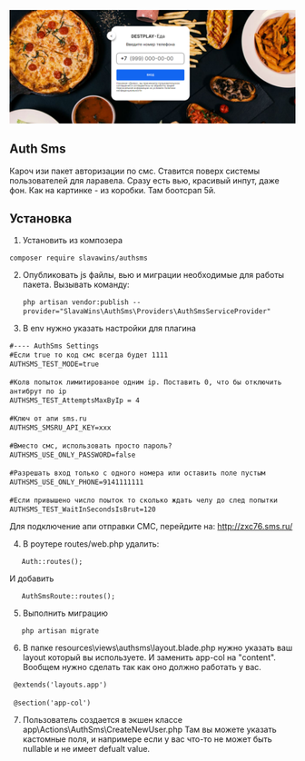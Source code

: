 <p align="center">
<img src="info/logo.png">
</p>
 
## Auth Sms
Кароч изи пакет авторизации по смс. Ставится поверх системы пользователей для ларавела.
Сразу есть вью, красивый инпут, даже фон. Как на картинке - из коробки.
Там боотсрап 5й.
   

## Установка
1) Установить из композера 
```  
composer require slavawins/authsms
```

2) Опубликовать js файлы, вью и миграции необходимые для работы пакета.
Вызывать команду:
   ```
   php artisan vendor:publish --provider="SlavaWins\AuthSms\Providers\AuthSmsServiceProvider"
   ``` 



3) В env нужно указать настройки для плагина
 ```
#---- AuthSms Settings
#Если true то код смс всегда будет 1111
AUTHSMS_TEST_MODE=true

#Колв попыток лимитированое одним ip. Поставить 0, что бы отключить антибрут по ip
AUTHSMS_TEST_AttemptsMaxByIp = 4

#Ключ от апи sms.ru
AUTHSMS_SMSRU_API_KEY=xxx

#Вместо смс, использовать просто пароль?
AUTHSMS_USE_ONLY_PASSWORD=false

#Разрешать вход только с одного номера или оставить поле пустым
AUTHSMS_USE_ONLY_PHONE=9141111111

#Если привышено число поыток то сколько ждать челу до след попытки
AUTHSMS_TEST_WaitInSecondsIsBrut=120
 ``` 
Для подключение апи отправки СМС, перейдите на:	http://zxc76.sms.ru/



4) В роутере routes/web.php удалить:
 ```
    Auth::routes();
 ``` 
И добавить
 ```
    AuthSmsRoute::routes();
 ``` 



5) Выполнить миграцию
 ```
    php artisan migrate 
 ``` 


6) В папке resources\views\authsms\layout.blade.php  нужно указать ваш layout который вы используете.
И заменить app-col на "content". Вообщем нужно сделать так как оно должно работать у вас.
 ```
  @extends('layouts.app')
  
  @section('app-col')
 ``` 

 
7) Пользователь создается в экшен классе app\Actions\AuthSms\CreateNewUser.php
Там вы можете указать кастомные поля, и напримере если у вас что-то не может быть nullable и не имеет defualt value. 

